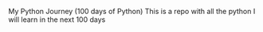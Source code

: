 My Python Journey (100 days of Python)
This is a repo with all the python I will learn in the next 100 days 
